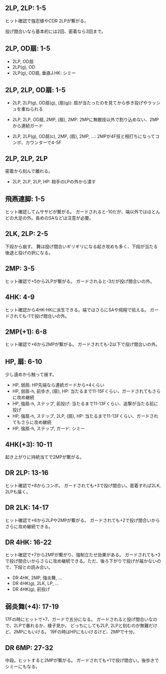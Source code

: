 ## 2LP, 2LP: 1-5

ヒット確認で強忍蜂やCDR 2LPが繋がる。

投げ間合いなら基本的には2回、密着なら3回まで。

## 2LP, OD扇: 1-5

- 2LP, OD扇
- 2LP(g), OD
- 2LP(g), OD扇, 垂直J.HK: シミー

## 2LP, 2LP, OD扇: 1-5

- 2LP, 2LP(g), OD扇(g), (扇(g)): 扇が当たったのを見てから歩き投げやラッシュを重ねられる

- 2LP, 2LP, OD扇, 2MP, (扇), 2MP: 2MPに無敵技以外で割り込めない、2MPから連続ガード
- 2LP, 2LP(g), OD扇(c), 2MP, (扇), 2MP, ...: 2MPが4F技と相打ちになってコンボ、カウンターで4-5F

## 2LP, 2LP, 2LP

密着から刻んで離れる。

- 2LP, 2LP, 2LP, HP: 相手のLPの外から潰す

## 飛燕連脚: 1-5

ヒット確認してムササビが繋がる。
ガードされると-10だが、端以外ではほとんどの大足の外。長めのSAなどは注意が必要。

## 2LK, 2LP: 2-5

下段から崩す。
舞は投げ間合いギリギリになる起き攻めも多く、下段が当たる後退と投げの択になる。

## 2MP: 3-5

ヒット確認で+5から2LPが繋がる。
ガードされると-3だが投げ間合いの外。

## 4HK: 4-9

ヒット確認から4HK-HKに派生できる。端ではさらにSAや飛翔で拾える。
ガードされても-1で投げ間合いの外。

## 2MP(+1): 6-8

ヒット確認で+6から2MPが繋がる。
ガードされても-2以下で投げ間合いの外。

## HP, 扇: 6-10

少し遠めから触って崩す。

- HP, 弱扇: HP先端なら連続ガードから+4くらい
- HP, 弱扇-h, 前歩き, (扇), HP: 当たるまで11-15Fくらい、ガードされてもさらに攻め継続
- HP, 強扇-h, ステップ, 前投げ: 当たるまで11-13Fくらい、追撃が当たる前に投げ
- HP, 強扇-h, ステップ, 2LP, (扇), HP: 当たるまで11-13Fくらい、ガードされてもさらに攻め継続
- HP, 強扇-h, ステップ, ガード: シミー

## 4HK(+3): 10-11

起き上がりに持続当てで2MPが繋がる。

## DR 2LP: 13-16

ヒット確認で+8からコンボ。
ガードされても+3で投げ間合い。密着すれば2LK, 2LPも届く。

## DR 2LK: 14-17

ヒット確認で+6から2LPや2MPが繋がる。
ガードされても+2で投げ間合いからさらに攻め継続できる。

## DR 4HK: 16-22

ヒット確認で+7から2MPが繋がり、強制立たせ効果がある。
ガードされても+3で投げ間合いからさらに攻め継続できる。ただ、後ろ下がりで投げが届かないので、下段との読み合い。

- DR 4HK, 2MP, 強炎舞, ...
- DR 4HK(g), 2LK, LP, ...
- DR 4HK(g), 前投げ

## 弱炎舞(+4): 17-19

17Fの時にヒットで+7、ガードで五分になる。
ガードされると投げ間合いなので、2LPで暴れるか、様子見か。
どっちにしても2LP, 2LPと刻むのが無難だけど、2MPにもいける。
19Fの時はHPにもいけるけど、2MPで十分。

## DR 6MP: 27-32

中段。ヒットすると2MPが繋がる。
ガードされても+1で投げ間合い。後歩きでシミーにもなる。
